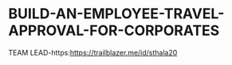 # BUILD-AN-EMPLOYEE-TRAVEL-APPROVAL-FOR-CORPORATES
TEAM LEAD-https:https://trailblazer.me/id/sthala20

